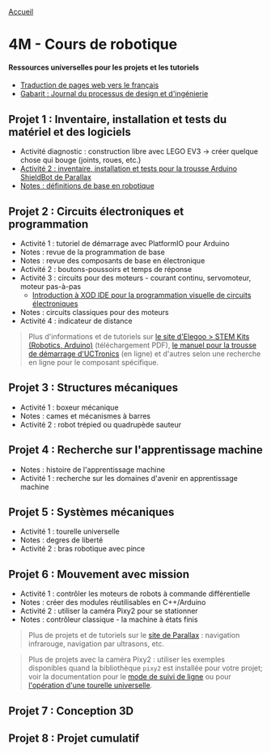 [Accueil](./index.md)

# 4M - Cours de robotique

#### Ressources universelles pour les projets et les tutoriels

* [Traduction de pages web vers le français](https://docs.google.com/document/d/1y17romWgOPcvhSh9MgJROtPkUOQNkaMrkGqBu2A_q9w/view)
* [Gabarit : Journal du processus de design et d'ingénierie](https://docs.google.com/document/d/10qXbG6t7gSBiXH1rWh8tamR85JPlqGgy0t4OaY0Sv2M/view)

## Projet 1 : Inventaire, installation et tests du matériel et des logiciels

* Activité diagnostic : construction libre avec LEGO EV3 -> créer quelque chose qui bouge (joints, roues, etc.)
* [Activité 2 : inventaire, installation et tests pour la trousse Arduino ShieldBot de Parallax](./p1-4m_act2.md)
* [Notes : définitions de base en robotique](https://docs.google.com/document/d/1kr3UCqRWHvq4YeXPHUDKIzhNah-CdPPylHcNMfpNCUc/view)

## Projet 2 : Circuits électroniques et programmation

* Activité 1 : tutoriel de démarrage avec PlatformIO pour Arduino
* Notes : revue de la programmation de base
* Notes : revue des composants de base en électronique
* Activité 2 : boutons-poussoirs et temps de réponse
* Activité 3 : circuits pour des moteurs - courant continu, servomoteur, moteur pas-à-pas
    * [Introduction à XOD IDE pour la programmation visuelle de circuits électroniques](./p2-4m_act3_xod.md)
* Notes : circuits classiques pour des moteurs
* Activité 4 : indicateur de distance

> Plus d'informations et de tutoriels sur [le site d'Elegoo > STEM Kits (Robotics, Arduino)](https://www.elegoo.com/pages/download) (téléchargement PDF), [le manuel pour la trousse de démarrage d'UCTronics](https://www.manualslib.com/manual/1810234/Uctronics-Ultimate-Starter-Kit-For-Arduino.html) (en ligne) et d'autres selon une recherche en ligne pour le composant spécifique.

## Projet 3 : Structures mécaniques

* Activité 1 : boxeur mécanique
* Notes : cames et mécanismes à barres 
* Activité 2 : robot trépied ou quadrupède sauteur

## Projet 4 : Recherche sur l'apprentissage machine

* Notes : histoire de l'apprentissage machine
* Activité 1 : recherche sur les domaines d'avenir en apprentissage machine

## Projet 5 : Systèmes mécaniques

* Activité 1 : tourelle universelle
* Notes : degres de liberté
* Activité 2 : bras robotique avec pince

## Projet 6 : Mouvement avec mission

* Activité 1 : contrôler les moteurs de robots à commande différentielle
* Notes : créer des modules réutilisables en C++/Arduino
* Activité 2 : utiliser la caméra Pixy2 pour se stationner
* Notes : contrôleur classique - la machine à états finis

> Plus de projets et de tutoriels sur le [site de Parallax](https://learn.parallax.com/tutorials/robot/shield-bot/robotics-board-education-shield-arduino) : navigation infrarouge, navigation par ultrasons, etc.

> Plus de projets avec la caméra Pixy2 : utiliser les exemples disponibles quand la bibliothèque `pixy2` est installée pour votre projet; voir la documentation pour le [mode de suivi de ligne](https://docs.pixycam.com/wiki/doku.php?id=wiki:v2:line_tracking) ou pour [l'opération d'une tourelle universelle](http://docs.pixycam.com/wiki/doku.php?id=wiki:v2:pan_tilt_demo).

## Projet 7 : Conception 3D

## Projet 8 : Projet cumulatif
